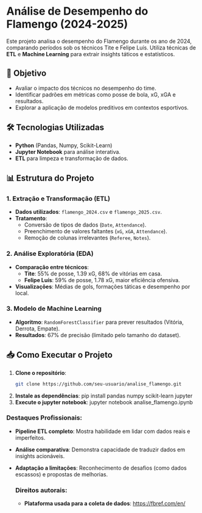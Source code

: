 # Análise de Desempenho do Flamengo (2024-2025)

Este projeto analisa o desempenho do Flamengo durante os ano de 2024, comparando períodos sob os técnicos Tite e Felipe Luís. Utiliza técnicas de **ETL** e **Machine Learning** para extrair insights táticos e estatísticos.

## 📌 Objetivo
- Avaliar o impacto dos técnicos no desempenho do time.
- Identificar padrões em métricas como posse de bola, xG, xGA e resultados.
- Explorar a aplicação de modelos preditivos em contextos esportivos.

## 🛠 Tecnologias Utilizadas
- **Python** (Pandas, Numpy, Scikit-Learn)
- **Jupyter Notebook** para análise interativa.
- **ETL** para limpeza e transformação de dados.

## 📊 Estrutura do Projeto

### 1. Extração e Transformação (ETL)
- **Dados utilizados**: `flamengo_2024.csv` e `flamengo_2025.csv`.
- **Tratamento**:
  - Conversão de tipos de dados (`Date`, `Attendance`).
  - Preenchimento de valores faltantes (`xG`, `xGA`, `Attendance`).
  - Remoção de colunas irrelevantes (`Referee`, `Notes`).

### 2. Análise Exploratória (EDA)
- **Comparação entre técnicos**:
  - **Tite**: 55% de posse, 1.39 xG, 68% de vitórias em casa.
  - **Felipe Luís**: 59% de posse, 1.78 xG, maior eficiência ofensiva.
- **Visualizações**: Médias de gols, formações táticas e desempenho por local.

### 3. Modelo de Machine Learning
- **Algoritmo**: `RandomForestClassifier` para prever resultados (Vitória, Derrota, Empate).
- **Resultados**: 67% de precisão (limitado pelo tamanho do dataset).

## 📥 Como Executar o Projeto
1. **Clone o repositório**:
   ```bash
   git clone https://github.com/seu-usuario/analise_flamengo.git
2. **Instale as dependências**:
   pip install pandas numpy scikit-learn jupyter
3. **Execute o jupyter notebook**:
   jupyter notebook analise_flamengo.ipynb

### Destaques Profissionais:
- **Pipeline ETL completo**: Mostra habilidade em lidar com dados reais e imperfeitos.
- **Análise comparativa**: Demonstra capacidade de traduzir dados em insights acionáveis.
- **Adaptação a limitações**: Reconhecimento de desafios (como dados escassos) e propostas de melhorias.

  ### Direitos autorais:
  - **Plataforma usada para a coleta de dados**: https://fbref.com/en/

